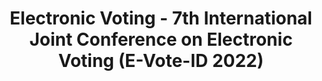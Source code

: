 ---
title: "Electronic Voting - 7th International Joint Conference on Electronic Voting (E-Vote-ID 2022)"
collection: editors
type: editors
permalink: /publications/2022-10-Electronic-Voting-7th-International-Joint-Conference-on-Electronic-Voting-E-Vote-ID-2022
venue: 'Electronic Voting - 7th International Joint Conference on Electronic Voting (E-Vote-ID 2022)'
pages: '1-194'
publisher: 'University of Tartu Press Proceedings'
year: '2022'
paperurl: 'http://hdl.handle.net/10062/84432'
citation: ' Robert Krimmer,  Melanie Volkamer,  David Duenas-Cid,  <b>Jurlind Budurushi</b>,  Micha Germann,  Stéphane Glondu,  Thomas Hofer,  Iuliia Krivonosova,  Beata Martin-Rozumilowicz,  Peter Rønne,  Marie-Laure Zollinger</br> Electronic Voting - 7th International Joint Conference on Electronic Voting (E-Vote-ID 2022)'
---